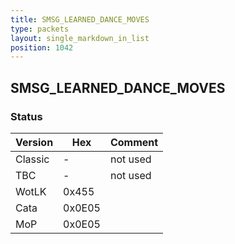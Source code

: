 ```yaml
---
title: SMSG_LEARNED_DANCE_MOVES
type: packets
layout: single_markdown_in_list
position: 1042
---
```


## SMSG_LEARNED_DANCE_MOVES

### Status

Version    | Hex        | Comment
---------- | ---------- | ---------- 
Classic    | -          | not used
TBC        | -          | not used
WotLK      | 0x455      | 
Cata       | 0x0E05     | 
MoP        | 0x0E05     | 